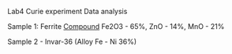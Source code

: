 Lab4 Curie experiment Data analysis

Sample 1: Ferrite [Compound](https://www.mouser.co.il/ProductDetail/Fair-Rite/2631480002?qs=P8bU7i9nNAXYFpkL867Yeg%3D%3D) Fe2O3 - 65%, ZnO - 14%, MnO - 21%

Sample 2 - Invar-36 (Alloy Fe - Ni 36%)
